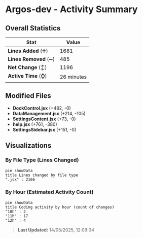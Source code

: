 # Argos-dev - Activity Summary 

## Overall Statistics

| Stat                   | Value                                                             |
| ---------------------- | ----------------------------------------------------------------- |
| **Lines Added** (➕)   | 1681                                          |
| **Lines Removed** (➖) | 485                                        |
| **Net Change** (↕)    | 1196                |
| **Active Time** (⌚)   | 26 minutes |


## Modified Files
- **DockControl.jsx** (+482, -0)
- **DataManagement.jsx** (+214, -105)
- **SettingsContent.jsx** (+73, -0)
- **help.jsx** (+761, -380)
- **SettingsSidebar.jsx** (+151, -0)

## Visualizations

### By File Type (Lines Changed)

```mermaid
pie showData
title Lines changed by file type
".jsx" : 2166
```

### By Hour (Estimated Activity Count)

```mermaid
pie showData
title Coding activity by hour (count of changes)
"10h" : 2
"11h" : 17
"12h" : 4
```


> **Last Updated:** 14/05/2025, 12:09:04